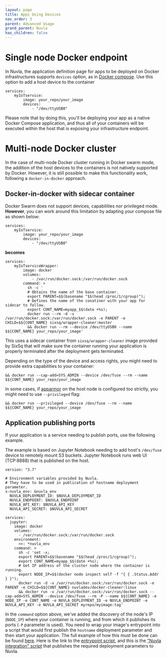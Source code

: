 ```yaml
---
layout: page
title: Apps Using Devices
nav_order: 3
parent: Advanced Usage
grand_parent: Nuvla
has_children: false
---
```


# Single node Docker endpoint

In Nuvla, the application definition page for apps to be deployed on
Docker infrastructures supports `devices` option, as in
[Docker compose](https://docs.docker.com/compose/compose-file/#devices). Use
this option to add a host device to the container

```
services:
    myIoTservice:
        image: your_repo/your_image
        devices:
            - "/dev/ttyUSB0"
```

Please note that by doing this, you'll be deploying your app as a native Docker 
Compose application, and thus all of your containers will be executed within 
the host that is exposing your infrastructure endpoint.

# Multi-node Docker cluster

In the case of multi-node Docker cluster running in Docker swarm mode, the
addition of the host devices to the containers is not natively supported by Docker.
However, it is still possible to make this functionality work, following a 
`docker-in-docker` approach.

## Docker-in-docker with sidecar container

Docker Swarm does not support devices, capabilities nor privileged mode. 
**However**, you can work around this limitation by adapting your
compose file as shown below:

```
services:
    myIoTservice:
        image: your_repo/your_image
        devices:
            - "/dev/ttyUSB0"
```

**becomes**

```
services:
    myIoTserviceWrapper:
        image: docker
        volumes: 
            - /var/run/docker.sock:/var/run/docker.sock
        command: >
          sh -c '
          # Obtains the name of the base container.
          export PARENT=$$(basename "$$(head /proc/1/cgroup)");
          # Defines the name of the conatiner with your app for sidecar to follow.
          export CONT_NAME=myapp_$$(date +%s);
          docker run --rm -d -v /var/run/docker.sock:/var/run/docker.sock -e PARENT -e CHILD=$${CONT_NAME} sixsq/wrapper-cleaner:master 
          && docker run --rm --device /dev/ttyUSB0 --name $${CONT_NAME} your_repo/your_image'
```

This uses a sidecar container from `sixsq/wrapper-cleaner` image provided by
SixSq that will make sure the container running your application is properly
terminated after the deployment gets terminated.

Depending on the type of the device and access rights, you might need to provide
extra capabilities to your container:

```
&& docker run --cap-add=SYS_ADMIN --device /dev/fuse --rm --name $${CONT_NAME} your_repo/your_image
``` 

In some cases, if [apparmor](https://en.wikipedia.org/wiki/AppArmor) on the host
node is configured too strictly, you might need to use `--privileged` flag:

```
&& docker run --privileged --device /dev/fuse --rm --name $${CONT_NAME} your_repo/your_image
```

## Application publishing ports

If your application is a service needing to publish ports, use the following example.

The example is based on Jupyter Notebook needing to add host's `/dev/fuse`
device to remotely mount S3 buckets. Jupyter Notebook runs web UI (TCP:8888)
that is published on the host.

```
version: "3.7"

# Environment variables provided by Nuvla.
# They have to be used in publication of hostname deployment parameter.
x-nuvla_env: &nuvla_env
  NUVLA_DEPLOYMENT_ID: $NUVLA_DEPLOYMENT_ID
  NUVLA_ENDPOINT: $NUVLA_ENDPOINT
  NUVLA_API_KEY: $NUVLA_API_KEY
  NUVLA_API_SECRET: $NUVLA_API_SECRET

services:
  jupyter:
    image: docker
    volumes:
      - /var/run/docker.sock:/var/run/docker.sock
    environment:
      <<: *nuvla_env
    command: >
      sh -c 'set -x;
      export PARENT=$$(basename "$$(head /proc/1/cgroup)");
      export CONT_NAME=myapp_$$(date +%s);
      # Get IP address of the cluster node where the container is running.
      export NODE_IP=$$(docker node inspect self -f "{ { .Status.Addr } }");
      docker run -d -v /var/run/docker.sock:/var/run/docker.sock -e PARENT -e CHILD=$${CONT_NAME} nuvladev/docker-cleaner:linux
      && docker run -v /var/run/docker.sock:/var/run/docker.sock --cap-add=SYS_ADMIN --device /dev/fuse --rm -P --name $${CONT_NAME} -e NODE_IP -e CONT_NAME -e NUVLA_DEPLOYMENT_ID -e NUVLA_ENDPOINT -e NUVLA_API_KEY -e NUVLA_API_SECRET myrepo/myimage:tag'
```

In the `command` option above, we've added the discovery of the node's IP
(`NODE_IP`) where your container is running, and from which it publishes its ports (`-P`
parameter is used). You need to wrap your image's entrypoint into a script that
would first publish the `hostname` deployment parameter and then start your
application. The full example of how this must be done can be found
[here](https://github.com/nuvla/example-jupyter/blob/master/s3-mount). Here is
the link to the 
[entrypoint script](https://github.com/nuvla/example-jupyter/blob/master/s3-mount/nuvla-init.sh),
and this is the ["Nuvla integration"
script](https://github.com/nuvla/example-jupyter/blob/master/s3-mount/nuvla-integration.py)
that publishes the required deployment parameters to Nuvla.
